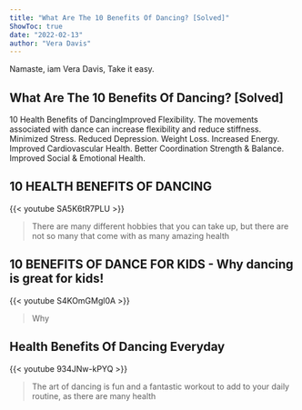 ```yaml
---
title: "What Are The 10 Benefits Of Dancing? [Solved]"
ShowToc: true 
date: "2022-02-13"
author: "Vera Davis" 
---
```


Namaste, iam Vera Davis, Take it easy.
## What Are The 10 Benefits Of Dancing? [Solved]
10 Health Benefits of DancingImproved Flexibility. The movements associated with dance can increase flexibility and reduce stiffness. 
 Minimized Stress. 
 Reduced Depression. 
 Weight Loss. 
 Increased Energy. 
 Improved Cardiovascular Health. 
 Better Coordination Strength & Balance. 
 Improved Social & Emotional Health.

## 10 HEALTH BENEFITS OF DANCING
{{< youtube SA5K6tR7PLU >}}
>There are many different hobbies that you can take up, but there are not so many that come with as many amazing health 

## 10 BENEFITS OF DANCE FOR KIDS - Why dancing is great for kids!
{{< youtube S4KOmGMgl0A >}}
>Why 

## Health Benefits Of Dancing Everyday
{{< youtube 934JNw-kPYQ >}}
>The art of dancing is fun and a fantastic workout to add to your daily routine, as there are many health 

